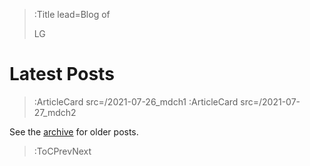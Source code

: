 > :Title lead=Blog of
>
> LG

# Latest Posts

> :ArticleCard src=/2021-07-26_mdch1
> :ArticleCard src=/2021-07-27_mdch2

See the [archive](/archive) for older posts.

> :ToCPrevNext
